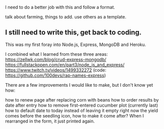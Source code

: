 I need to do a better job with this and follow a format.

talk about farming, things to add. use others as a template. 

I still need to write this, get back to coding.
-------------------------
This was my first foray into Node.js, Express, MongoDB and Heroku.

I combined what I learned from these three areas:
https://zellwk.com/blog/crud-express-mongodb/
https://fullstackopen.com/en/part3/node_js_and_express/
https://www.twitch.tv/videos/1499332272
(code: https://github.com/100devs/rap-names-express)

There are a few improvements I would like to make, but I don't know yet how:

how to renew page after replacing corn with beans
how to order results by date after entry
how to remove first-entered cucumber plot (currently last)
how to default date to today instead of leaving it empty
right now the yield comes before the seedling icon, how to make it come after? When I rearranged in the form, it just printed again.

